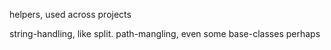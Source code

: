 helpers, used across projects

string-handling, like split.
path-mangling,
even some base-classes perhaps